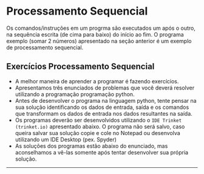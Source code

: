 # Processamento Sequencial

Os comandos/instruções em um progrma são executados um após o outro, na sequência escrita (de cima para baixo) do início ao fim. O programa exemplo (somar 2 números) apresentado na seção anterior é um exemplo de processamento sequencial.

## Exercícios Processamento Sequencial
+ A melhor maneira de aprender a programar é fazendo exercícios. 
+ Apresentamos três enunciados de problemas que você deverá resolver utilizando a programação programação python. 
+ Antes de desenvolver o programa na linguagem python, tente pensar na sua solução identificando os dados de entrada, saída e os comandos que transformam os dados de entrada nos dados resultantes na saída.
+ Os  programas deverão ser desenvolvidos utilizando o `IDE Trinket (trinket.io)` apresentado abaixo. O programa não será salvo, caso queira salvar sua solução copie e cole no Notepad ou desenvolva utilizando um IDE Desktop (pex. Spyder)
+ As soluções dos programas estão abaixo do enunciado, mas aconselhamos a vê-las somente após tentar desenvolver sua própria solução. 
---
 
